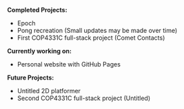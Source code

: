 **Completed Projects:**
- Epoch
- Pong recreation (Small updates may be made over time)
- First COP4331C full-stack project (Comet Contacts)

**Currently working on:**
- Personal website with GitHub Pages

**Future Projects:**
- Untitled 2D platformer
- Second COP4331C full-stack project (Untitled)
